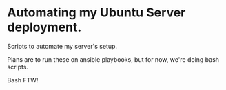 # Automating my Ubuntu Server deployment. 

Scripts to automate my server's setup. 

Plans are to run these on ansible playbooks, but for now, we're doing bash scripts. 

Bash FTW!
